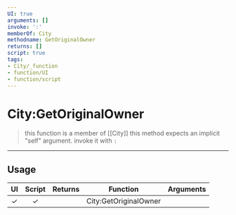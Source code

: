 ```yaml
---
UI: true
arguments: []
invoke: ':'
memberOf: City
methodname: GetOriginalOwner
returns: []
script: true
tags:
- City/_function
- function/UI
- function/script
---
```

# City:GetOriginalOwner
> this function is a member of [[City]]
> this method expects an implicit "self" argument. invoke it with `:`
-----
## Usage
|  UI | Script | Returns | Function | Arguments |
|:---:|:------:|-------:|:--------:|:---------|
|✓|✓||City:GetOriginalOwner||
